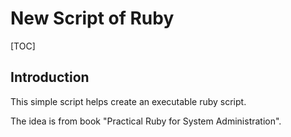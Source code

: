 # New Script of Ruby

[TOC]

## Introduction

This simple script helps create an executable ruby script.

The idea is from book "Practical Ruby for System Administration".

